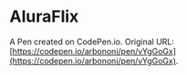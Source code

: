 # AluraFlix

A Pen created on CodePen.io. Original URL: [https://codepen.io/arbononi/pen/vYgGoGx](https://codepen.io/arbononi/pen/vYgGoGx).


